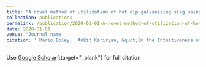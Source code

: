 ```yaml
---
title: "A novel method of utilization of hot dip galvanizing slag using the heat waste from itself for protection from radiation"
collection: publications
permalink: /publication/2020-01-01-A-novel-method-of-utilization-of-hot-dip-galvanizing-slag-using-the-heat-waste-from-itself-for-protection-from-radiation
date: 2020-01-01
venue: 'Journal name'
citation: ' Mario Boley,  Ankit Kariryaa, &quot;On the Intuitiveness of Common Discretization Methods.&quot; In the proceedings of KDD 2016 Workshop on Interactive Data Exploration and Analytics (IDEA’16), 2016.'
---
```

Use [Google Scholar]([https://scholar.google.com/scholar?hl=zh-CN&as_sdt=0%2C48&q=A+novel+method+of+utilization+of+hot+dip+galvanizing+slag+using+the+heat+waste+from+itself+for+protection+from+radiation&btnG=]){:target="_blank"} for full citation
